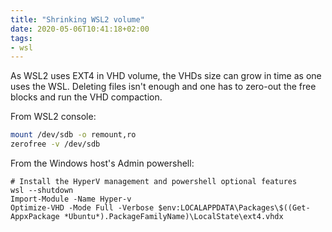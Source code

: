 ```yaml
---
title: "Shrinking WSL2 volume"
date: 2020-05-06T10:41:18+02:00
tags:
- wsl
---
```


As WSL2 uses EXT4 in VHD volume, the VHDs size can grow in time as one uses the WSL. Deleting files isn't enough and one has to zero-out the free blocks and run the VHD compaction.

From WSL2 console:
``` bash
mount /dev/sdb -o remount,ro
zerofree -v /dev/sdb
```

From the Windows host's Admin powershell:
``` posh
# Install the HyperV management and powershell optional features
wsl --shutdown
Import-Module -Name Hyper-v
Optimize-VHD -Mode Full -Verbose $env:LOCALAPPDATA\Packages\$((Get-AppxPackage *Ubuntu*).PackageFamilyName)\LocalState\ext4.vhdx
```



